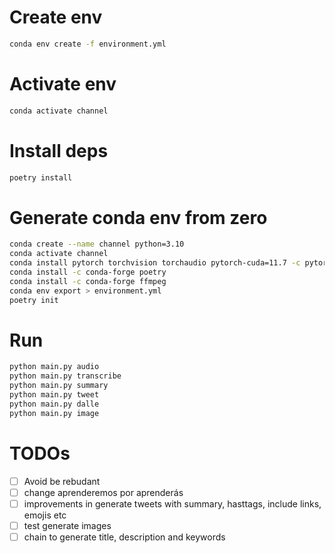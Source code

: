 # Create env

```sh
conda env create -f environment.yml
```

# Activate env

```sh
conda activate channel
```

# Install deps

```sh
poetry install
```

# Generate conda env from zero
```sh
conda create --name channel python=3.10
conda activate channel
conda install pytorch torchvision torchaudio pytorch-cuda=11.7 -c pytorch -c nvidia
conda install -c conda-forge poetry
conda install -c conda-forge ffmpeg
conda env export > environment.yml
poetry init
```

# Run
```py
python main.py audio
python main.py transcribe
python main.py summary
python main.py tweet
python main.py dalle
python main.py image
``` 

# TODOs

- [ ] Avoid be rebudant
- [ ] change aprenderemos por aprenderás
- [ ] improvements in generate tweets with summary, hasttags, include links, emojis etc
- [ ] test generate images
- [ ] chain to generate title, description and keywords